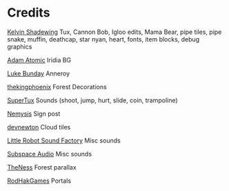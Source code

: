 # Credits

[Kelvin Shadewing](http://kelvinshadewing.net) Tux, Cannon Bob, Igloo edits, Mama Bear, pipe tiles, pipe snake, muffin, deathcap, star nyan, heart, fonts, item blocks, debug graphics

[Adam Atomic](http://www.adamatomic.com) Iridia BG

[Luke Bunday](http://pixeljoint.com/p/43158.htm) Anneroy

[thekingphoenix](https://opengameart.org/content/tileset-platform-forest) Forest Decorations

[SuperTux](https://github.com/supertux/supertux) Sounds (shoot, jump, hurt, slide, coin, trampoline)

[Nemysis](https://opengameart.org/users/nemisys) Sign post

[devnewton](https://opengameart.org/users/devnewton) Cloud tiles

[Little Robot Sound Factory](https://opengameart.org/content/8-bit-sound-effects-library) Misc sounds

[Subspace Audio](https://opengameart.org/content/512-sound-effects-8-bit-style) Misc sounds

[TheNess](https://opengameart.org/users/theness) Forest parallax

[RodHakGames](https://opengameart.org/users/rodhakgames) Portals